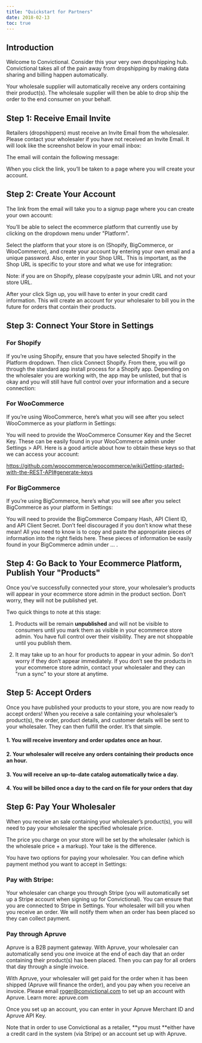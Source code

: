 ```yaml
---
title: "Quickstart for Partners"
date: 2018-02-13
toc: true
---
```

## Introduction

Welcome to Convictional. Consider this your very own dropshipping hub. Convictional takes all of the pain away from dropshipping by making data sharing and billing happen automatically.

Your wholesale supplier will automatically receive any orders containing their product(s). The wholesale supplier will then be able to drop ship the order to the end consumer on your behalf.

## Step 1: Receive Email Invite

Retailers (dropshippers) must receive an Invite Email from the wholesaler. Please contact your wholesaler if you have not received an Invite Email. It will look like the screenshot below in your email inbox:

The email will contain the following message:

When you click the link, you’ll be taken to a page where you will create your account.

## Step 2: Create Your Account

The link from the email will take you to a signup page where you can create your own account:

You’ll be able to select the ecommerce platform that currently use by clicking on the dropdown menu under "Platform".

Select the platform that your store is on (Shopify, BigCommerce, or WooCommerce), and create your account by entering your own email and a unique password. Also, enter in your Shop URL. This is important, as the Shop URL is specific to your store and what we use for integration:

Note: if you are on Shopify, please copy/paste your admin URL and not your store URL.

After your click Sign up, you will have to enter in your credit card information. This will create an account for your wholesaler to bill you in the future for orders that contain their products.

## Step 3: Connect Your Store in Settings

### For Shopify

If you’re using Shopify, ensure that you have selected Shopify in the Platform dropdown. Then click Connect Shopify. From there, you will go through the standard app install process for a Shopify app. Depending on the wholesaler you are working with, the app may be unlisted, but that is okay and you will still have full control over your information and a secure connection:

### For WooCommerce

If you’re using WooCommerce, here’s what you will see after you select WooCommerce as your platform in Settings:

You will need to provide the WooCommerce Consumer Key and the Secret Key. These can be easily found in your WooCommerce admin under Settings > API. Here is a good article about how to obtain these keys so that we can access your account: 

https://github.com/woocommerce/woocommerce/wiki/Getting-started-with-the-REST-API#generate-keys

### For BigCommerce

If you’re using BigCommerce, here’s what you will see after you select BigCommerce as your platform in Settings:

You will need to provide the BigCommerce Company Hash, API Client ID, and API Client Secret. Don’t feel discouraged if you don’t know what these mean! All you need to know is to copy and paste the appropriate pieces of information into the right fields here. These pieces of information be easily found in your BigCommerce admin under … .

## Step 4: Go Back to Your Ecommerce Platform, Publish Your "Products"

Once you’ve successfully connected your store, your wholesaler’s products will appear in your ecommerce store admin in the product section. Don’t worry, they will not be published yet.

Two quick things to note at this stage:  

1. Products will be remain **unpublished** and will not be visible to consumers until you mark them as visible in your ecommerce store admin. You have full control over their visibility. They are not shoppable until you publish them. 

2. It may take up to an hour for products to appear in your admin. So don’t worry if they don’t appear immediately. If you don’t see the products in your ecommerce store admin, contact your wholesaler and they can "run a sync" to your store at anytime. 

## Step 5: Accept Orders

Once you have published your products to your store, you are now ready to accept orders! When you receive a sale containing your wholesaler’s product(s), the order, product details, and customer details will be sent to your wholesaler. They can then fulfill the order. It’s that simple. 

#### 1. You will receive inventory and order updates once an hour.

#### 2. Your wholesaler will receive any orders containing their products once an hour.

#### 3. You will receive an up-to-date catalog automatically twice a day.

#### 4. You will be billed once a day to the card on file for your orders that day

## Step 6: Pay Your Wholesaler

When you receive an sale containing your wholesaler’s product(s), you will need to pay your wholesaler the specified wholesale price. 

The price you charge on your store will be set by the wholesaler (which is the wholesale price + a markup). Your take is the difference.

You have two options for paying your wholesaler. You can define which payment method you want to accept in Settings:

### Pay with Stripe:

Your wholesaler can charge you through Stripe (you will automatically set up a Stripe account when signing up for Convictional). You can ensure that you are connected to Stripe in Settings. Your wholesaler will bill you when you receive an order. We will notify them when an order has been placed so they can collect payment. 

### Pay through Apruve

Apruve is a B2B payment gateway. With Apruve, your wholesaler can automatically send you one invoice at the end of each day that an order containing their product(s) has been placed. Then you can pay for all orders that day through a single invoice. 

With Apruve, your wholesaler will get paid for the order when it has been shipped (Apruve will finance the order), and you pay when you receive an invoice. Please email [roger@convictional.com](mailto:roger@convictional.com) to set up an account with Apruve. Learn more: apruve.com

Once you set up an account, you can enter in your Apruve Merchant ID and Apruve API Key. 

Note that in order to use Convictional as a retailer, **you must **either have a credit card in the system (via Stripe) or an account set up with Apruve. 

